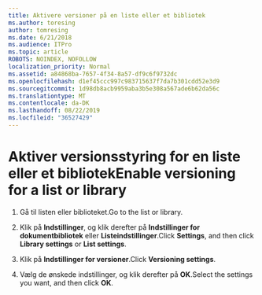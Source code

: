```yaml
---
title: Aktivere versioner på en liste eller et bibliotek
ms.author: toresing
author: tomresing
ms.date: 6/21/2018
ms.audience: ITPro
ms.topic: article
ROBOTS: NOINDEX, NOFOLLOW
localization_priority: Normal
ms.assetid: a84868ba-7657-4f34-8a57-df9c6f9732dc
ms.openlocfilehash: d1ef45ccc997c983715637f7da7b301cdd52e3d9
ms.sourcegitcommit: 1d98db8acb9959aba3b5e308a567ade6b62da56c
ms.translationtype: MT
ms.contentlocale: da-DK
ms.lasthandoff: 08/22/2019
ms.locfileid: "36527429"
---
```

# <a name="enable-versioning-for-a-list-or-library"></a><span data-ttu-id="1193f-102">Aktiver versionsstyring for en liste eller et bibliotek</span><span class="sxs-lookup"><span data-stu-id="1193f-102">Enable versioning for a list or library</span></span>

1. <span data-ttu-id="1193f-103">Gå til listen eller biblioteket.</span><span class="sxs-lookup"><span data-stu-id="1193f-103">Go to the list or library.</span></span>
    
2. <span data-ttu-id="1193f-104">Klik på **Indstillinger**, og klik derefter på **Indstillinger for dokumentbibliotek** eller **Listeindstillinger**.</span><span class="sxs-lookup"><span data-stu-id="1193f-104">Click **Settings**, and then click **Library settings** or **List settings**.</span></span>
    
3. <span data-ttu-id="1193f-105">Klik på **Indstillinger for versioner**.</span><span class="sxs-lookup"><span data-stu-id="1193f-105">Click **Versioning settings**.</span></span>
    
4. <span data-ttu-id="1193f-106">Vælg de ønskede indstillinger, og klik derefter på **OK**.</span><span class="sxs-lookup"><span data-stu-id="1193f-106">Select the settings you want, and then click **OK**.</span></span>
    

